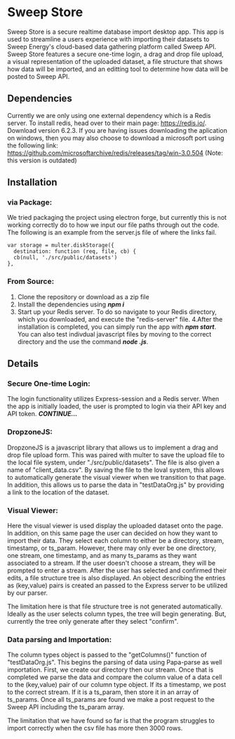 # Sweep Store
Sweep Store is a secure realtime database import desktop app. This app is used to streamline a users experience with importing their datasets
to Sweep Energy's cloud-based data gathering platform called Sweep API. Sweep Store features a secure one-time login, a drag and drop file upload, a visual representation of the uploaded dataset, a file structure that shows how data will be imported, and an editting tool to determine how data will be posted to Sweep API. 
## Dependencies
  Currently we are only using one external dependency which is a Redis server. To install redis, head over to their main page: https://redis.io/.
  Download version 6.2.3. If you are having issues downloading the aplication on windows, then you may also choose to download a microsoft port 
  using the following link: https://github.com/microsoftarchive/redis/releases/tag/win-3.0.504 (Note: this version is outdated)
## Installation
### via Package:

   We tried packaging the project using electron forge, but currently this is not working correctly do to how we input our file paths through out the code.
   The following is an example from the server.js 
   file of where the links fail.
   
   
    var storage = multer.diskStorage({
      destination: function (req, file, cb) {
      cb(null, './src/public/datasets')
    },
  
### From Source:
1. Clone the repository or download as a zip file
2. Install the dependencies using ***npm i***
3. Start up your Redis server. To do so navigate to your Redis directory, which you downloaded, and execute the "redis-server" file.
4.After the installation is completed, you can simply run the app  with ***npm start***. You can also test indivdual javascript files by moving to the correct directory and the use the command ***node <file>.js***.
## Details
### Secure One-time Login:
  The login functionality utilizes Express-session and a Redis server. When the app is initially loaded, the user is prompted to login via their API key and API token.
  ***CONTINUE...***
### DropzoneJS:
  DropzoneJS is a javascript library that allows us to implement a drag and drop file upload form. This was paired with multer to save the upload file to 
  the local file system, under "./src/public/datasets". The file is also given a name of "client_data.csv". By saving the file to the loval system, this 
  allows to automatically generate the visual viewer when we transition to that page. In addition, this allows us to parse the data in "testDataOrg.js" by 
  providing a link to the location of the dataset. 
### Visual Viewer:
  Here the visual viewer is used display the uploaded dataset onto the page. In addition, on this same page the user can decided on how they want to import their
  data. They select each column to either be a directory, stream, timestamp, or ts_param. However, there may only ever be one directory, one stream, 
  one timestamp, and as many ts_params as they want associated to a stream. If the user doesn't choose a stream, they will be prompted to enter a stream. 
  After the user has selected and confirmed their edits, a file structure tree is also displayed. An object describing the entries as (key,value) pairs is created 
  an passed to the Express server to be utilized by our parser.

  The limitation here is that file structure tree is not generated automatically. Ideally as the user selects column types, the tree will begin generating. 
  But, currently the tree only generate after they select "confirm".
### Data parsing and Importation:
  The column types object is passed to the "getColumns()" function of "testDataOrg.js". This begins the parsing of data using Papa-parse as well importation. 
  First, we create our directory then our stream. Once that is completed we parse the data and compare the column value of a data cell to the (key,value) pair 
  of our column type object. If its a timestamp, we post to the correct stream. If it is a ts_param, then store it in an array of ts_params. Once all ts_params 
  are found we make a post request to the Sweep API including the ts_param array.
  
  The limitation that we have found so far is that the program struggles to import correctly when the csv file has more then 3000 rows.
  
